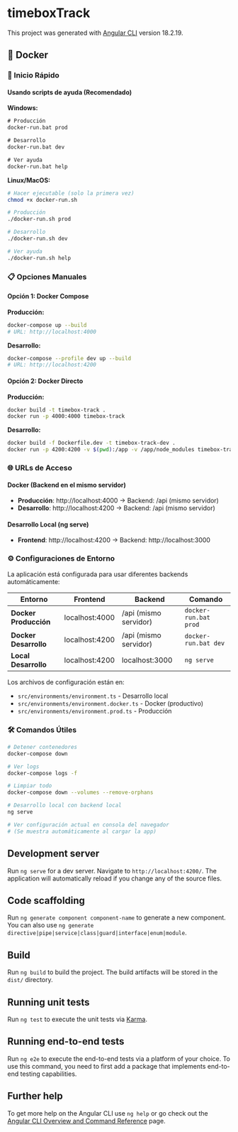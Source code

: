 # timeboxTrack

This project was generated with [Angular CLI](https://github.com/angular/angular-cli) version 18.2.19.

## 🐳 Docker

### 🚀 Inicio Rápido

#### Usando scripts de ayuda (Recomendado)

**Windows:**
```cmd
# Producción
docker-run.bat prod

# Desarrollo
docker-run.bat dev

# Ver ayuda
docker-run.bat help
```

**Linux/MacOS:**
```bash
# Hacer ejecutable (solo la primera vez)
chmod +x docker-run.sh

# Producción
./docker-run.sh prod

# Desarrollo
./docker-run.sh dev

# Ver ayuda
./docker-run.sh help
```

### 📋 Opciones Manuales

#### Opción 1: Docker Compose

**Producción:**
```bash
docker-compose up --build
# URL: http://localhost:4000
```

**Desarrollo:**
```bash
docker-compose --profile dev up --build
# URL: http://localhost:4200
```

#### Opción 2: Docker Directo

**Producción:**
```bash
docker build -t timebox-track .
docker run -p 4000:4000 timebox-track
```

**Desarrollo:**
```bash
docker build -f Dockerfile.dev -t timebox-track-dev .
docker run -p 4200:4200 -v $(pwd):/app -v /app/node_modules timebox-track-dev
```

### 🌐 URLs de Acceso

#### Docker (Backend en el mismo servidor)
- **Producción**: http://localhost:4000 → Backend: /api (mismo servidor)
- **Desarrollo**: http://localhost:4200 → Backend: /api (mismo servidor)

#### Desarrollo Local (ng serve)
- **Frontend**: http://localhost:4200 → Backend: http://localhost:3000

### ⚙️ Configuraciones de Entorno

La aplicación está configurada para usar diferentes backends automáticamente:

| Entorno | Frontend | Backend | Comando |
|---------|----------|---------|---------|
| **Docker Producción** | localhost:4000 | /api (mismo servidor) | `docker-run.bat prod` |
| **Docker Desarrollo** | localhost:4200 | /api (mismo servidor) | `docker-run.bat dev` |
| **Local Desarrollo** | localhost:4200 | localhost:3000 | `ng serve` |

Los archivos de configuración están en:
- `src/environments/environment.ts` - Desarrollo local
- `src/environments/environment.docker.ts` - Docker (productivo)
- `src/environments/environment.prod.ts` - Producción

### 🛠️ Comandos Útiles
```bash
# Detener contenedores
docker-compose down

# Ver logs
docker-compose logs -f

# Limpiar todo
docker-compose down --volumes --remove-orphans

# Desarrollo local con backend local
ng serve

# Ver configuración actual en consola del navegador
# (Se muestra automáticamente al cargar la app)
```

## Development server

Run `ng serve` for a dev server. Navigate to `http://localhost:4200/`. The application will automatically reload if you change any of the source files.

## Code scaffolding

Run `ng generate component component-name` to generate a new component. You can also use `ng generate directive|pipe|service|class|guard|interface|enum|module`.

## Build

Run `ng build` to build the project. The build artifacts will be stored in the `dist/` directory.

## Running unit tests

Run `ng test` to execute the unit tests via [Karma](https://karma-runner.github.io).

## Running end-to-end tests

Run `ng e2e` to execute the end-to-end tests via a platform of your choice. To use this command, you need to first add a package that implements end-to-end testing capabilities.

## Further help

To get more help on the Angular CLI use `ng help` or go check out the [Angular CLI Overview and Command Reference](https://angular.dev/tools/cli) page.
